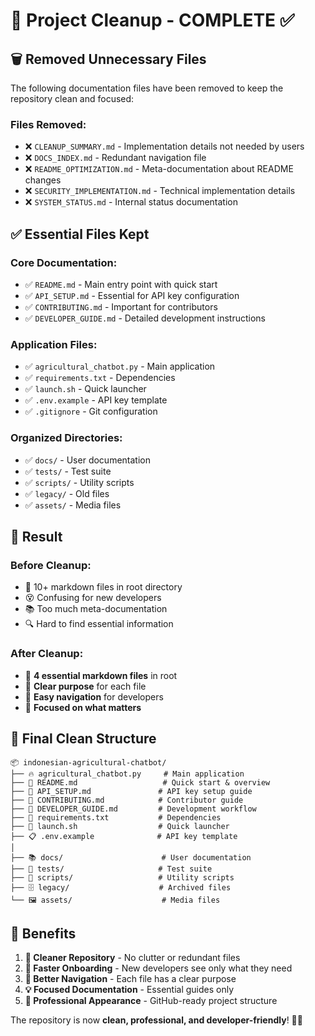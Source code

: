 # 🧹 Project Cleanup - COMPLETE ✅

## 🗑️ Removed Unnecessary Files

The following documentation files have been removed to keep the repository clean and focused:

### Files Removed:
- ❌ `CLEANUP_SUMMARY.md` - Implementation details not needed by users
- ❌ `DOCS_INDEX.md` - Redundant navigation file 
- ❌ `README_OPTIMIZATION.md` - Meta-documentation about README changes
- ❌ `SECURITY_IMPLEMENTATION.md` - Technical implementation details
- ❌ `SYSTEM_STATUS.md` - Internal status documentation

## ✅ Essential Files Kept

### Core Documentation:
- ✅ `README.md` - Main entry point with quick start
- ✅ `API_SETUP.md` - Essential for API key configuration
- ✅ `CONTRIBUTING.md` - Important for contributors
- ✅ `DEVELOPER_GUIDE.md` - Detailed development instructions

### Application Files:
- ✅ `agricultural_chatbot.py` - Main application
- ✅ `requirements.txt` - Dependencies
- ✅ `launch.sh` - Quick launcher
- ✅ `.env.example` - API key template
- ✅ `.gitignore` - Git configuration

### Organized Directories:
- ✅ `docs/` - User documentation
- ✅ `tests/` - Test suite
- ✅ `scripts/` - Utility scripts
- ✅ `legacy/` - Old files
- ✅ `assets/` - Media files

## 🎯 Result

### Before Cleanup:
- 📄 10+ markdown files in root directory
- 😵 Confusing for new developers
- 📚 Too much meta-documentation
- 🔍 Hard to find essential information

### After Cleanup:
- 📄 **4 essential markdown files** in root
- 🚀 **Clear purpose** for each file
- 📖 **Easy navigation** for developers
- 🎯 **Focused on what matters**

## 📁 Final Clean Structure

```
📦 indonesian-agricultural-chatbot/
├── 🔥 agricultural_chatbot.py     # Main application
├── 📄 README.md                   # Quick start & overview
├── 📄 API_SETUP.md               # API key setup guide
├── 📄 CONTRIBUTING.md            # Contributor guide
├── 📄 DEVELOPER_GUIDE.md         # Development workflow
├── 📄 requirements.txt           # Dependencies
├── 🔧 launch.sh                  # Quick launcher
├── 📋 .env.example              # API key template
│
├── 📚 docs/                      # User documentation
├── 🧪 tests/                     # Test suite
├── 🔧 scripts/                   # Utility scripts
├── 🗄️ legacy/                    # Archived files
└── 🖼️ assets/                    # Media files
```

## 🎉 Benefits

1. **🧹 Cleaner Repository** - No clutter or redundant files
2. **🚀 Faster Onboarding** - New developers see only what they need
3. **📖 Better Navigation** - Each file has a clear purpose
4. **💡 Focused Documentation** - Essential guides only
5. **🔧 Professional Appearance** - GitHub-ready project structure

The repository is now **clean, professional, and developer-friendly**! 🌾✨
